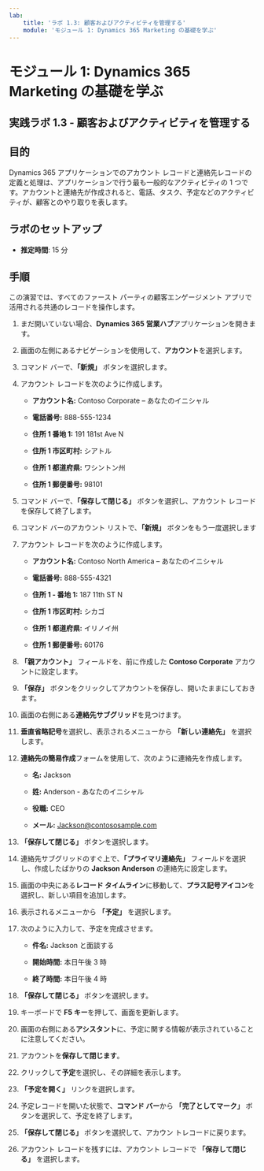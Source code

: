 ```yaml
---
lab:
    title: 'ラボ 1.3: 顧客およびアクティビティを管理する'
    module: 'モジュール 1: Dynamics 365 Marketing の基礎を学ぶ'
---
```


モジュール 1: Dynamics 365 Marketing の基礎を学ぶ
========================

## 実践ラボ 1.3 - 顧客およびアクティビティを管理する

## 目的

Dynamics 365 アプリケーションでのアカウント レコードと連絡先レコードの定義と処理は、アプリケーションで行う最も一般的なアクティビティの 1 つです。アカウントと連絡先が作成されると、電話、タスク、予定などのアクティビティが、顧客とのやり取りを表します。

## ラボのセットアップ

  - **推定時間**: 15 分

## 手順

この演習では、すべてのファースト パーティの顧客エンゲージメント アプリで活用される共通のレコードを操作します。 

1. まだ開いていない場合、**Dynamics 365 営業ハブ**アプリケーションを開きます。 

2. 画面の左側にあるナビゲーションを使用して、**アカウント**を選択します。 

3. コマンド バーで、**「新規」** ボタンを選択します。

4. アカウント レコードを次のように作成します。

	- **アカウント名:** Contoso Corporate – あなたのイニシャル

	- **電話番号:** 888-555-1234

	- **住所 1 番地 1:** 191 181st Ave N

	- **住所 1 市区町村:** シアトル

	- **住所 1 都道府県:** ワシントン州

	- **住所 1 郵便番号:** 98101

5. コマンド バーで、**「保存して閉じる」** ボタンを選択し、アカウント レコードを保存して終了します。

6. コマンド バーのアカウント リストで、**「新規」** ボタンをもう一度選択します

7. アカウント レコードを次のように作成します。

	- **アカウント名:** Contoso North America – あなたのイニシャル

	- **電話番号:** 888-555-4321

	- **住所 1 - 番地 1:** 187 11th ST N

	- **住所 1 市区町村:** シカゴ

	- **住所 1 都道府県:** イリノイ州

	- **住所 1 郵便番号:** 60176

8. **「親アカウント」** フィールドを、前に作成した **Contoso Corporate** アカウントに設定します。 

9. **「保存」** ボタンをクリックしてアカウントを保存し、開いたままにしておきます。 

10. 画面の右側にある**連絡先サブグリッド**を見つけます。 

11. **垂直省略記号**を選択し、表示されるメニューから **「新しい連絡先」** を選択します。 

12. **連絡先の簡易作成**フォームを使用して、次のように連絡先を作成します。

	- **名:** Jackson

	- **姓:** Anderson - あなたのイニシャル

	- **役職:** CEO

	- **メール:** Jackson@contososample.com

13. **「保存して閉じる」** ボタンを選択します。

14. 連絡先サブグリッドのすぐ上で、**「プライマリ連絡先」** フィールドを選択し、作成したばかりの **Jackson Anderson** の連絡先に設定します。 

15. 画面の中央にある**レコード タイムライン**に移動して、**プラス記号アイコン**を選択し、新しい項目を追加します。 

16. 表示されるメニューから **「予定」** を選択します。

17. 次のように入力して、予定を完成させます。

	- **件名:** Jackson と面談する

	- **開始時間:** 本日午後 3 時

	- **終了時間:** 本日午後 4 時

18. **「保存して閉じる」** ボタンを選択します。 

19. キーボードで **F5 キー**を押して、画面を更新します。 

20. 画面の右側にある**アシスタント**に、予定に関する情報が表示されていることに注意してください。 

21. アカウントを**保存して閉じます**。 

22. クリックして**予定**を選択し、その詳細を表示します。 

23. **「予定を開く」** リンクを選択します。

24. 予定レコードを開いた状態で、**コマンド バー**から **「完了としてマーク」** ボタンを選択して、予定を終了します。 

25. **「保存して閉じる」** ボタンを選択して、アカウン トレコードに戻ります。 

26. アカウント レコードを残すには、アカウント レコードで **「保存して閉じる」** を選択します。 
